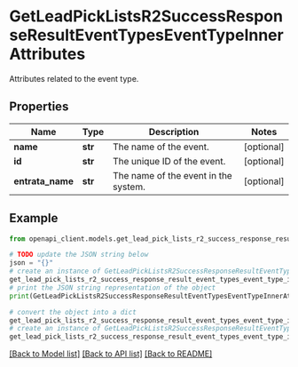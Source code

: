 # GetLeadPickListsR2SuccessResponseResultEventTypesEventTypeInnerAttributes

Attributes related to the event type.

## Properties

Name | Type | Description | Notes
------------ | ------------- | ------------- | -------------
**name** | **str** | The name of the event. | [optional] 
**id** | **str** | The unique ID of the event. | [optional] 
**entrata_name** | **str** | The name of the event in the system. | [optional] 

## Example

```python
from openapi_client.models.get_lead_pick_lists_r2_success_response_result_event_types_event_type_inner_attributes import GetLeadPickListsR2SuccessResponseResultEventTypesEventTypeInnerAttributes

# TODO update the JSON string below
json = "{}"
# create an instance of GetLeadPickListsR2SuccessResponseResultEventTypesEventTypeInnerAttributes from a JSON string
get_lead_pick_lists_r2_success_response_result_event_types_event_type_inner_attributes_instance = GetLeadPickListsR2SuccessResponseResultEventTypesEventTypeInnerAttributes.from_json(json)
# print the JSON string representation of the object
print(GetLeadPickListsR2SuccessResponseResultEventTypesEventTypeInnerAttributes.to_json())

# convert the object into a dict
get_lead_pick_lists_r2_success_response_result_event_types_event_type_inner_attributes_dict = get_lead_pick_lists_r2_success_response_result_event_types_event_type_inner_attributes_instance.to_dict()
# create an instance of GetLeadPickListsR2SuccessResponseResultEventTypesEventTypeInnerAttributes from a dict
get_lead_pick_lists_r2_success_response_result_event_types_event_type_inner_attributes_from_dict = GetLeadPickListsR2SuccessResponseResultEventTypesEventTypeInnerAttributes.from_dict(get_lead_pick_lists_r2_success_response_result_event_types_event_type_inner_attributes_dict)
```
[[Back to Model list]](../README.md#documentation-for-models) [[Back to API list]](../README.md#documentation-for-api-endpoints) [[Back to README]](../README.md)


